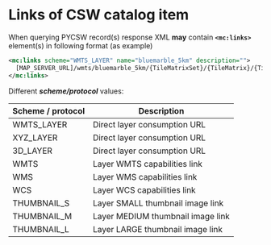 # Links of CSW catalog item

When querying PYCSW record(s) response XML **may** contain **`<mc:links>`** element(s) in following format (as example)

```xml
<mc:links scheme="WMTS_LAYER" name="bluemarble_5km" description="">
  [MAP_SERVER_URL]/wmts/bluemarble_5km/{TileMatrixSet}/{TileMatrix}/{TileCol}/{TileRow}.png  
</mc:links>
```

Different ***scheme/protocol*** values:

| **Scheme / protocol** |**Description** |
| ----------- | ----------- |
| WMTS_LAYER | Direct layer consumption URL |
| XYZ_LAYER | Direct layer consumption URL |
| 3D_LAYER | Direct layer consumption URL |
| WMTS | Layer WMTS capabilities link |
| WMS | Layer WMS capabilities link |
| WCS | Layer WCS capabilities link |
| THUMBNAIL_S | Layer SMALL thumbnail image link |
| THUMBNAIL_M | Layer MEDIUM thumbnail image link |
| THUMBNAIL_L | Layer LARGE  thumbnail image link |
